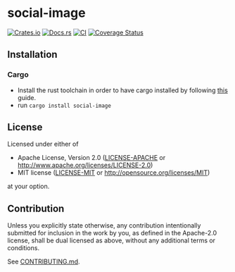 # social-image

[![Crates.io](https://img.shields.io/crates/v/social-image.svg)](https://crates.io/crates/social-image)
[![Docs.rs](https://docs.rs/social-image/badge.svg)](https://docs.rs/social-image)
[![CI](https://github.com/clord/social-image/workflows/CI/badge.svg)](https://github.com/clord/social-image/actions)
[![Coverage Status](https://coveralls.io/repos/github/clord/social-image/badge.svg?branch=main)](https://coveralls.io/github/clord/social-image?branch=main)

## Installation

### Cargo

* Install the rust toolchain in order to have cargo installed by following
  [this](https://www.rust-lang.org/tools/install) guide.
* run `cargo install social-image`

## License

Licensed under either of

 * Apache License, Version 2.0
   ([LICENSE-APACHE](LICENSE-APACHE) or http://www.apache.org/licenses/LICENSE-2.0)
 * MIT license
   ([LICENSE-MIT](LICENSE-MIT) or http://opensource.org/licenses/MIT)

at your option.

## Contribution

Unless you explicitly state otherwise, any contribution intentionally submitted
for inclusion in the work by you, as defined in the Apache-2.0 license, shall be
dual licensed as above, without any additional terms or conditions.

See [CONTRIBUTING.md](CONTRIBUTING.md).
